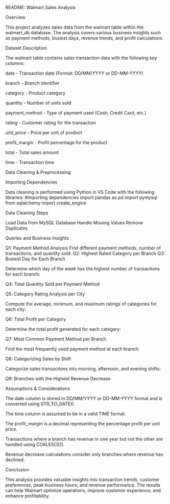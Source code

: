 README: Walmart Sales Analysis

Overview

This project analyzes sales data from the walmart table within the walmart_db database. The analysis covers various business insights such as payment methods, busiest days, revenue trends, and profit calculations.

Dataset Description

The walmart table contains sales transaction data with the following key columns:

date - Transaction date (Format: DD/MM/YYYY or DD-MM-YYYY)

branch - Branch identifier

category - Product category

quantity - Number of units sold

payment_method - Type of payment used (Cash, Credit Card, etc.)

rating - Customer rating for the transaction

unit_price - Price per unit of product

profit_margin - Profit percentage for the product

total - Total sales amount

time - Transaction time

Data Cleaning & Preprocessing

Importing Dependencies

Data cleaning is performed using Python in VS Code with the following libraries:
#importing dependencies
import pandas as pd
import pymysql
from sqlalchemy import create_engine

Data Cleaning Steps

Load Data from MySQL Database
Handle Missing Values
Remove Duplicates

Queries and Business Insights

Q1: Payment Method Analysis
Find different payment methods, number of transactions, and quantity sold:
Q2: Highest Rated Category per Branch
Q3: Busiest Day for Each Branch

Determine which day of the week has the highest number of transactions for each branch:

Q4: Total Quantity Sold per Payment Method

Q5: Category Rating Analysis per City

Compute the average, minimum, and maximum ratings of categories for each city:

Q6: Total Profit per Category

Determine the total profit generated for each category:


Q7: Most Common Payment Method per Branch

Find the most frequently used payment method at each branch:

Q8: Categorizing Sales by Shift

Categorize sales transactions into morning, afternoon, and evening shifts:


Q9: Branches with the Highest Revenue Decrease


Assumptions & Considerations

The date column is stored in DD/MM/YYYY or DD-MM-YYYY format and is converted using STR_TO_DATE().

The time column is assumed to be in a valid TIME format.

The profit_margin is a decimal representing the percentage profit per unit price.

Transactions where a branch has revenue in one year but not the other are handled using COALESCE().

Revenue decrease calculations consider only branches where revenue has declined.

Conclusion

This analysis provides valuable insights into transaction trends, customer preferences, peak business hours, and revenue performance. The results can help Walmart optimize operations, improve customer experience, and enhance profitability.

